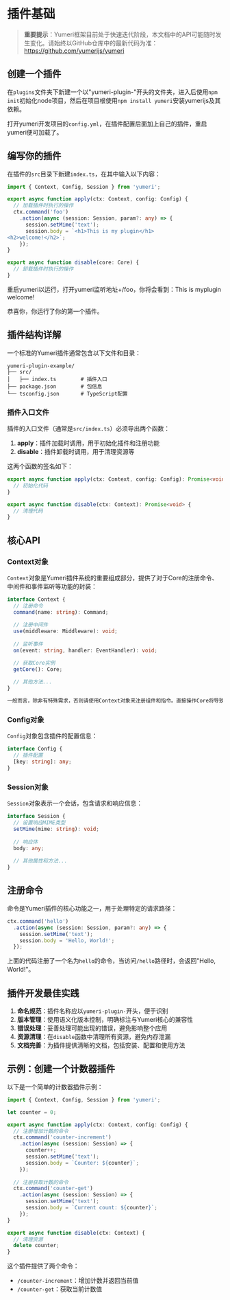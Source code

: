 # 插件基础

> **重要提示**：Yumeri框架目前处于快速迭代阶段，本文档中的API可能随时发生变化。请始终以GitHub仓库中的最新代码为准：https://github.com/yumerijs/yumeri

## 创建一个插件

在`plugins`文件夹下新建一个以"yumeri-plugin-"开头的文件夹，进入后使用`npm init`初始化node项目，然后在项目根使用`npm install yumeri`安装yumerijs及其依赖。

打开yumeri开发项目的`config.yml`，在插件配置后面加上自己的插件，重启yumeri便可加载了。

## 编写你的插件

在插件的`src`目录下新建`index.ts`，在其中输入以下内容：

```typescript
import { Context, Config, Session } from 'yumeri';

export async function apply(ctx: Context, config: Config) {
  // 加载插件时执行的操作
  ctx.command('foo')
    .action(async (session: Session, param?: any) => {
      session.setMime('text');
      session.body = `<h1>This is my plugin</h1>
<h2>welcome!</h2>`;
    });
}

export async function disable(core: Core) {
  // 卸载插件时执行的操作
}
```

重启yumeri以运行，打开yumeri监听地址+/foo，你将会看到：This is myplugin welcome!

恭喜你，你运行了你的第一个插件。

## 插件结构详解

一个标准的Yumeri插件通常包含以下文件和目录：

```
yumeri-plugin-example/
├── src/
│   ├── index.ts        # 插件入口
├── package.json        # 包信息
└── tsconfig.json       # TypeScript配置
```

### 插件入口文件

插件的入口文件（通常是`src/index.ts`）必须导出两个函数：

1. **apply**：插件加载时调用，用于初始化插件和注册功能
2. **disable**：插件卸载时调用，用于清理资源等

这两个函数的签名如下：

```typescript
export async function apply(ctx: Context, config: Config): Promise<void> {
  // 初始化代码
}

export async function disable(ctx: Context): Promise<void> {
  // 清理代码
}
```

## 核心API

### Context对象

`Context`对象是Yumeri插件系统的重要组成部分，提供了对于Core的注册命令、中间件和事件监听等功能的封装：

```typescript
interface Context {
  // 注册命令
  command(name: string): Command;
  
  // 注册中间件
  use(middleware: Middleware): void;
  
  // 监听事件
  on(event: string, handler: EventHandler): void;

  // 获取Core实例
  getCore(): Core;
  
  // 其他方法...
}

一般而言，除非有特殊需求，否则请使用Context对象来注册组件和指令。直接操作Core将导致无法正确卸载插件。
```

### Config对象

`Config`对象包含插件的配置信息：

```typescript
interface Config {
  // 插件配置
  [key: string]: any;
}
```

### Session对象

`Session`对象表示一个会话，包含请求和响应信息：

```typescript
interface Session {
  // 设置响应MIME类型
  setMime(mime: string): void;
  
  // 响应体
  body: any;
  
  // 其他属性和方法...
}
```

## 注册命令

命令是Yumeri插件的核心功能之一，用于处理特定的请求路径：

```typescript
ctx.command('hello')
  .action(async (session: Session, param?: any) => {
    session.setMime('text');
    session.body = 'Hello, World!';
  });
```

上面的代码注册了一个名为`hello`的命令，当访问`/hello`路径时，会返回"Hello, World!"。

## 插件开发最佳实践

1. **命名规范**：插件名称应以`yumeri-plugin-`开头，便于识别
2. **版本管理**：使用语义化版本控制，明确标注与Yumeri核心的兼容性
3. **错误处理**：妥善处理可能出现的错误，避免影响整个应用
4. **资源清理**：在`disable`函数中清理所有资源，避免内存泄漏
5. **文档完善**：为插件提供清晰的文档，包括安装、配置和使用方法

## 示例：创建一个计数器插件

以下是一个简单的计数器插件示例：

```typescript
import { Context, Config, Session } from 'yumeri';

let counter = 0;

export async function apply(ctx: Context, config: Config) {
  // 注册增加计数的命令
  ctx.command('counter-increment')
    .action(async (session: Session) => {
      counter++;
      session.setMime('text');
      session.body = `Counter: ${counter}`;
    });
  
  // 注册获取计数的命令
  ctx.command('counter-get')
    .action(async (session: Session) => {
      session.setMime('text');
      session.body = `Current count: ${counter}`;
    });
}

export async function disable(ctx: Context) {
  // 清理资源
  delete counter;
}
```

这个插件提供了两个命令：
- `/counter-increment`：增加计数并返回当前值
- `/counter-get`：获取当前计数值
